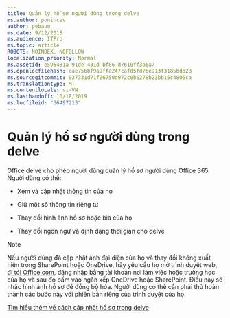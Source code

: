 ```yaml
---
title: Quản lý hồ sơ người dùng trong delve
ms.author: ponincev
author: pebaum
ms.date: 9/12/2018
ms.audience: ITPro
ms.topic: article
ROBOTS: NOINDEX, NOFOLLOW
localization_priority: Normal
ms.assetid: e595481a-91de-431d-bf86-d7610ff3b6a7
ms.openlocfilehash: cae756bf9a9ffa247cafd5fd76e913f3185bdb28
ms.sourcegitcommit: 037331d71f06750d972c0b6278b23bb15c4806ca
ms.translationtype: MT
ms.contentlocale: vi-VN
ms.lasthandoff: 10/18/2019
ms.locfileid: "36497213"
---
```

# <a name="manage-user-profiles-in-delve"></a>Quản lý hồ sơ người dùng trong delve

Office delve cho phép người dùng quản lý hồ sơ người dùng Office 365. Người dùng có thể:
  
- Xem và cập nhật thông tin của họ
    
- Giữ một số thông tin riêng tư
    
- Thay đổi hình ảnh hồ sơ hoặc bìa của họ
    
- Thay đổi ngôn ngữ và định dạng thời gian cho delve
    
> [!NOTE]
> Nếu người dùng đã cập nhật ảnh đại diện của họ và thay đổi không xuất hiện trong SharePoint hoặc OneDrive, hãy yêu cầu họ mở trình duyệt web, [đi tới Office.com](https://www.office.com), đăng nhập bằng tài khoản nơi làm việc hoặc trường học của họ và sau đó bấm vào ngăn xếp OneDrive hoặc SharePoint. Điều này sẽ nhắc hình ảnh hồ sơ để đồng bộ hóa. Người dùng có thể cần phải thử hoàn thành các bước này với phiên bản riêng của trình duyệt của họ. 
  
[Tìm hiểu thêm về cách cập nhật hồ sơ trong delve](https://go.microsoft.com/fwlink/?linkid=735070)
  

